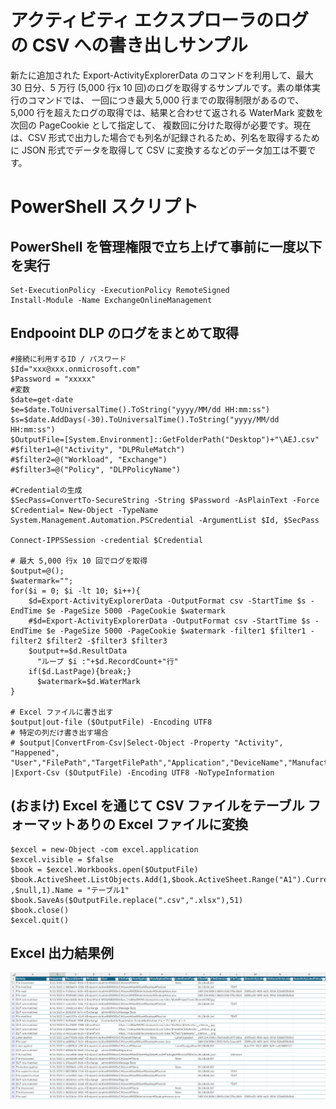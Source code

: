 # アクティビティ エクスプローラのログの CSV への書き出しサンプル
新たに追加された Export-ActivityExplorerData のコマンドを利用して、最大 30 日分、5 万行 (5,000 行x 10 回)のログを取得するサンプルです。素の単体実行のコマンドでは、
一回につき最大 5,000 行までの取得制限があるので、5,000 行を超えたログの取得では、結果と合わせて返される WaterMark 変数を次回の PageCookie として指定して、
複数回に分けた取得が必要です。現在は、CSV 形式で出力した場合でも列名が記録されるため、列名を取得するために JSON 形式でデータを取得して CSV に変換するなどのデータ加工は不要です。

# PowerShell スクリプト
## PowerShell を管理権限で立ち上げて事前に一度以下を実行
```
Set-ExecutionPolicy -ExecutionPolicy RemoteSigned
Install-Module -Name ExchangeOnlineManagement
```
## Endpooint DLP のログをまとめて取得
```
#接続に利用するID / パスワード
$Id="xxx@xxx.onmicrosoft.com"
$Password = "xxxxx"
#変数
$date=get-date
$e=$date.ToUniversalTime().ToString("yyyy/MM/dd HH:mm:ss")
$s=$date.AddDays(-30).ToUniversalTime().ToString("yyyy/MM/dd HH:mm:ss")
$OutputFile=[System.Environment]::GetFolderPath("Desktop")+"\AEJ.csv"
#$filter1=@("Activity", "DLPRuleMatch")
#$filter2=@("Workload", "Exchange")
#$filter3=@("Policy", "DLPPolicyName")

#Credentialの生成
$SecPass=ConvertTo-SecureString -String $Password -AsPlainText -Force
$Credential= New-Object -TypeName System.Management.Automation.PSCredential -ArgumentList $Id, $SecPass

Connect-IPPSSession -credential $Credential

# 最大 5,000 行x 10 回でログを取得
$output=@();
$watermark="";
for($i = 0; $i -lt 10; $i++){
	$d=Export-ActivityExplorerData -OutputFormat csv -StartTime $s -EndTime $e -PageSize 5000 -PageCookie $watermark
	#$d=Export-ActivityExplorerData -OutputFormat csv -StartTime $s -EndTime $e -PageSize 5000 -PageCookie $watermark -filter1 $filter1 -filter2 $filter2 -$filter3 $filter3
	$output+=$d.ResultData
      "ループ $i :"+$d.RecordCount+"行"
	if($d.LastPage){break;}
      $watermark=$d.WaterMark
}
 
# Excel ファイルに書き出す
$output|out-file ($OutputFile) -Encoding UTF8
# 特定の列だけ書き出す場合
# $output|ConvertFrom-Csv|Select-Object -Property "Activity", "Happened", "User","FilePath","TargetFilePath","Application","DeviceName","Manufacturer","SerialNumber","Model" |Export-Csv ($OutputFile) -Encoding UTF8 -NoTypeInformation

```

## (おまけ) Excel を通じて CSV ファイルをテーブル フォーマットありの Excel ファイルに変換
```
$excel = new-Object -com excel.application
$excel.visible = $false
$book = $excel.Workbooks.open($OutputFile)
$book.ActiveSheet.ListObjects.Add(1,$book.ActiveSheet.Range("A1").CurrentRegion ,$null,1).Name = "テーブル1"
$book.SaveAs($OutputFile.replace(".csv",".xlsx"),51)
$book.close()
$excel.quit()
```
## Excel 出力結果例
<img src="https://github.com/YoshihiroIchinose/E5Comp/blob/main/img/AE2.png">
